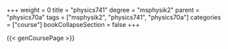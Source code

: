 +++
weight = 0
title = "physics741"
degree = "msphysik2"
parent = "physics70a"
tags = ["msphysik2", "physics741", "physics70a"]
categories = ["course"]
bookCollapseSection = false
+++

{{< genCoursePage >}}
